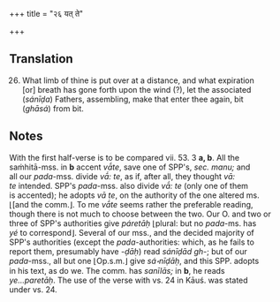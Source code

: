 +++
title = "२६ यत् ते"

+++
## Translation
26. What limb of thine is put over at a distance, and what expiration  
\[or\] breath has gone forth upon the wind (?), let the associated  
(*sánīḍa*) Fathers, assembling, make that enter thee again, bit  
(*ghāsá*) from bit.

## Notes
With the first half-verse is to be compared vii. 53. 3 **a, b**. All the  
saṁhitā-mss. in **b** accent *vā́te*, save one of SPP's, *sec. manu;* and  
all our *pada*-mss. divide *vā́: te*, as if, after all, they thought *vā:  
te* intended. SPP's *pada*-mss. also divide *vā́: te* (only one of them  
is accented); he adopts *vā te*, on the authority of the one altered ms.  
⌊\[and the comm.⌋. To me *vā́te* seems rather the preferable reading,  
though there is not much to choose between the two. Our O. and two or  
three of SPP's authorities give *páretāḥ* ⌊plural: but no *pada*-ms. has  
*yé* to correspond⌋. Several of our mss., and the decided majority of  
SPP's authorities (except the *pada*-authorities: which, as he fails to  
report them, presumably have *-ḍāḥ*) read *sánīḍād gh-*; but of our  
*pada*-mss., all but one ⌊Op.s.m.⌋ give *sá॰nīḍāḥ*, and this SPP. adopts  
in his text, as do we. The comm. has *sanīlās;* in **b**, he reads  
*ye...paretāḥ*. The use of the verse with vs. 24 in Kāuś. was stated  
under vs. 24.
